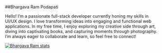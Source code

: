 ##Bhargava Ram Podapati

Hello! I’m a passionate full-stack developer currently honing my skills in UI/UX design. I love transforming ideas into engaging and functional web applications. In my free time, I enjoy exploring my creative side through art, diving into captivating books, and capturing moments through photography. I’m always eager to collaborate and learn, so feel free to connect!

[![Bhargava Ram stats](https://github-readme-stats.vercel.app/api?username=Ram-466&theme=tokyonight)](https://github.com/anuraghazra/github-readme-stats)
